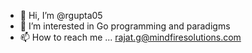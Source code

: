 - 👋 Hi, I’m @rgupta05
- 👀 I’m interested in Go programming and paradigms
- 📫 How to reach me ... rajat.g@mindfiresolutions.com

<!---
rgupta05/rgupta05 is a ✨ special ✨ repository because its `README.md` (this file) appears on your GitHub profile.
You can click the Preview link to take a look at your changes.
--->
